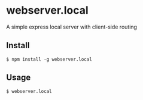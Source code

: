 # webserver.local
A simple express local server with client-side routing

## Install

```console
$ npm install -g webserver.local
```

## Usage

```console
$ webserver.local
```
